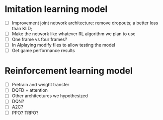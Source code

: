 # Imitation learning model
- [ ] Improvement joint network architecture: remove dropouts; a better loss than KLD;
- [ ] Make the network like whatever RL algorithm we plan to use
- [ ] One frame vs four frames?
- [ ] In AIplaying modify files to allow testing the model
- [ ] Get game performance results

# Reinforcement learning model
- [ ] Pretrain and weight transfer
- [ ] DQFD + attention
- [ ] Other architectures we hypothesized
- [ ] DQN?
- [ ] A2C?
- [ ] PPO? TRPO?
